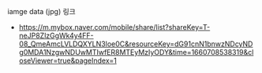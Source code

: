 iamge data (jpg) 링크 

- https://m.mybox.naver.com/mobile/share/list?shareKey=T-neJP8ZlzGgWk4y4FF-08_QmeAmcLVLDQXYLN3loe0C&resourceKey=dG91cnN1bnwzNDcyNDg0MDA1NzgwNDUwMTIwfER8MTEyMzIyODY&time=1660708538319&closeViewer=true&pageIndex=1
